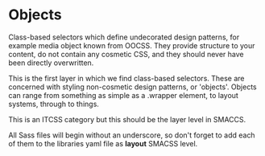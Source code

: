 # Objects

Class-based selectors which define undecorated design patterns, for example
media object known from OOCSS. They provide structure to your content, do
not contain any cosmetic CSS, and they should never have been directly
overwritten.

This is the first layer in which we find class-based selectors. These are
concerned with styling non-cosmetic design patterns, or 'objects'. Objects
can range from something as simple as a .wrapper element, to layout systems,
through to things.

This is an ITCSS category but this should be the layer level
in SMACCS.

All Sass files will begin without an underscore, so don't forget to add each
of them to the libraries yaml file as **layout** SMACSS level.
